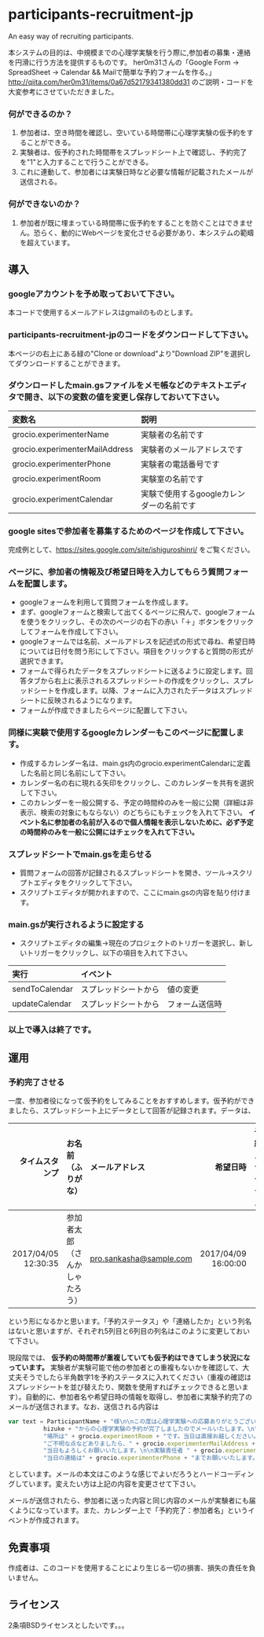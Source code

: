 # participants-recruitment-jp
An easy way of recruiting participants.

本システムの目的は、中規模までの心理学実験を行う際に,参加者の募集・連絡を円滑に行う方法を提供するものです。
her0m31さんの「Google Form -> SpreadSheet -> Calendar && Mailで簡単な予約フォームを作る。」
http://qiita.com/her0m31/items/0a67d52179341380dd31
のご説明・コードを大変参考にさせていただきました。

### 何ができるのか？
1. 参加者は、空き時間を確認し、空いている時間帯に心理学実験の仮予約をすることができる。
1. 実験者は、仮予約された時間帯をスプレッドシート上で確認し、予約完了を"1"と入力することで行うことができる。
1. これに連動して、参加者には実験日時など必要な情報が記載されたメールが送信される。

### 何ができないのか？
1. 参加者が既に埋まっている時間帯に仮予約をすることを防ぐことはできません。恐らく、動的にWebページを変化させる必要があり、本システムの範疇を超えています。

## 導入
### googleアカウントを予め取っておいて下さい。
本コードで使用するメールアドレスはgmailのものとします。

### participants-recruitment-jpのコードをダウンロードして下さい。
本ページの右上にある緑の"Clone or download"より"Download ZIP"を選択してダウンロードすることができます。

### ダウンロードしたmain.gsファイルをメモ帳などのテキストエディタで開き、以下の変数の値を変更し保存しておいて下さい。

| 変数名 | 説明 |
|:---|:---|
| grocio.experimenterName | 実験者の名前です |
| grocio.experimenterMailAddress | 実験者のメールアドレスです |
| grocio.experimenterPhone | 実験者の電話番号です |
| grocio.experimentRoom | 実験室の名前です |
| grocio.experimentCalendar | 実験で使用するgoogleカレンダーの名前です |
  
### google sitesで参加者を募集するためのページを作成して下さい。
完成例として、https://sites.google.com/site/ishiguroshinri/ をご覧ください。
  
### ページに、参加者の情報及び希望日時を入力してもらう質問フォームを配置します。
- googleフォームを利用して質問フォームを作成します。
- まず、googleフォームと検索して出てくるページに飛んで、googleフォームを使うをクリックし、その次のページの右下の赤い「＋」ボタンをクリックしてフォームを作成して下さい。
- googleフォームでは名前、メールアドレスを記述式の形式で尋ね、希望日時については日付を問う形にして下さい。項目をクリックすると質問の形式が選択できます。 
- フォームで得られたデータをスプレッドシートに送るように設定します。回答タブから右上に表示されるスプレッドシートの作成をクリックし、スプレッドシートを作成します。以降、フォームに入力されたデータはスプレッドシートに反映されるようになります。
- フォームが作成できましたらページに配置して下さい。

### 同様に実験で使用するgoogleカレンダーもこのページに配置します。
- 作成するカレンダー名は、main.gs内のgrocio.experimentCalendarに定義した名前と同じ名前にして下さい。
- カレンダー名の右に現れる矢印をクリックし、このカレンダーを共有を選択して下さい。
- このカレンダーを一般公開する、予定の時間枠のみを一般に公開（詳細は非表示、検索の対象にもならない）のどちらにもチェックを入れて下さい。
**イベント名に参加者の名前が入るので個人情報を表示しないために、必ず予定の時間枠のみを一般に公開にはチェックを入れて下さい。**

### スプレッドシートでmain.gsを走らせる
- 質問フォームの回答が記録されるスプレッドシートを開き、ツール->スクリプトエディタをクリックして下さい。
- スクリプトエディタが開かれますので、ここにmain.gsの内容を貼り付けます。

### main.gsが実行されるように設定する
- スクリプトエディタの編集->現在のプロジェクトのトリガーを選択し、新しいトリガーをクリックし、以下の項目を入れて下さい。

| 実行 | イベント |
|:---|:---|
| sendToCalendar |スプレッドシートから　値の変更 |
| updateCalendar | スプレッドシートから　フォーム送信時 |

### 以上で導入は終了です。

## 運用
### 予約完了させる
一度、参加者役になって仮予約をしてみることをおすすめします。仮予約ができましたら、スプレッドシート上にデータとして回答が記録されます。データは、

| タイムスタンプ | お名前（ふりがな） | メールアドレス | 希望日時 | 予約ステータス | 連絡したか |
|---:|:---|:---|---:|---:|---:|
| 2017/04/05 12:30:35 | 参加者太郎（さんかしゃたろう） | pro.sankasha@sample.com | 2017/04/09 16:00:00 |  |  |

という形になるかと思います。「予約ステータス」や「連絡したか」という列名はないと思いますが、それぞれ5列目と6列目の列名はこのように変更しておいて下さい。

現段階では、
**仮予約の時間帯が重複していても仮予約はできてしまう状況になっています。**
実験者が実験可能で他の参加者との重複もないかを確認して、大丈夫そうでしたら半角数字1を予約ステータスに入れてください（重複の確認はスプレッドシートを並び替えたり、関数を使用すればチェックできると思います）。自動的に、参加者名や希望日時の情報を取得し、参加者に実験予約完了のメールが送信されます。なお、送信される内容は
```js
var text = ParticipantName + "様\n\nこの度は心理学実験への応募ありがとうございました。\n" +
          hizuke + "からの心理学実験の予約が完了しましたのでメールいたします。\n" +
          "場所は" + grocio.experimentRoom + "です。当日は直接お越しください。\n" +
          "ご不明な点などありましたら、" + grocio.experimenterMailAddress +"までご連絡ください。\n" +
          "当日もよろしくお願いいたします。\n\n実験責任者 " + grocio.experimenterName + "（当日は他の者が実験担当いたします）\n" +
          "当日の連絡は" + grocio.experimenterPhone + "までお願いいたします。";
```
としています。メールの本文はこのような感じでよいだろうとハードコーディングしています。変えたい方は上記の内容を変更させて下さい。

メールが送信されたら、参加者に送った内容と同じ内容のメールが実験者にも届くようになっています。また、カレンダー上で「予約完了：参加者名」というイベントが作成されます。

## 免責事項
作成者は、このコードを使用することにより生じる一切の損害、損失の責任を負いません。

## ライセンス
2条項BSDライセンスとしたいです。。。
